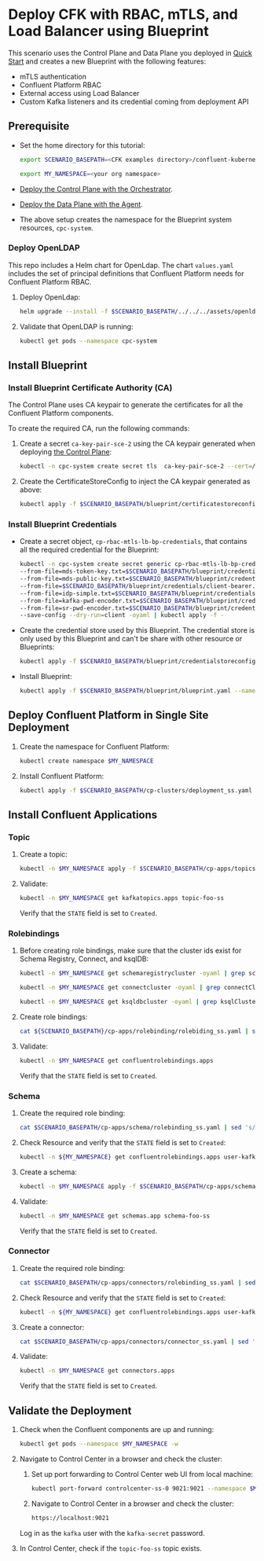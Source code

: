 # Deploy CFK with RBAC, mTLS, and Load Balancer using Blueprint

This scenario uses the Control Plane and Data Plane you deployed in [Quick Start](../quickstart-deploy/single-site-deployment.rst) and creates a new Blueprint with the following features:

- mTLS authentication
- Confluent Platform RBAC 
- External access using Load Balancer
- Custom Kafka listeners and its credential coming from deployment API

## Prerequisite
- Set the home directory for this tutorial:

  ```bash
  export SCENARIO_BASEPATH=<CFK examples directory>/confluent-kubernetes-examples/blueprints-early-access/scenario/cp-rbac-mtls-lb
  ```

  ```bash
  export MY_NAMESPACE=<your org namespace>
  ``` 

- [Deploy the Control Plane with the Orchestrator](../quickstart-deploy/single-site-deployment.rst#deploy-control-plane).

- [Deploy the Data Plane with the Agent](../quickstart-deploy/single-site-deployment.rst#deploy-local-data-plane).

- The above setup creates the namespace for the Blueprint system resources, `cpc-system`.

### Deploy OpenLDAP
This repo includes a Helm chart for OpenLdap. The chart `values.yaml` includes the set of principal definitions that Confluent Platform needs for Confluent Platform RBAC.

1. Deploy OpenLdap:

   ```bash
   helm upgrade --install -f $SCENARIO_BASEPATH/../../../assets/openldap/ldaps-rbac.yaml test-ldap    $SCENARIO_BASEPATH/../../../assets/openldap --namespace cpc-system
   ```

1. Validate that OpenLDAP is running:

   ```bash
   kubectl get pods --namespace cpc-system
   ```

## Install Blueprint

### Install Blueprint Certificate Authority (CA)

The Control Plane uses CA keypair to generate the certificates for all the Confluent Platform
components. 

To create the required CA, run the following commands:

1. Create a secret `ca-key-pair-sce-2` using the CA keypair generated when deploying [the Control Plane](../quickstart-deploy/single-site-deployment.rst#deploy-control-plane):

   ```bash
   kubectl -n cpc-system create secret tls  ca-key-pair-sce-2 --cert=/tmp/cpc-ca.pem --key=/tmp/cpc-ca-key.pem
   ```

2. Create the CertificateStoreConfig to inject the CA keypair generated as above:

   ```bash
   kubectl apply -f $SCENARIO_BASEPATH/blueprint/certificatestoreconfig.yaml --namespace cpc-system
   ```

### Install Blueprint Credentials

- Create a secret object, `cp-rbac-mtls-lb-bp-credentials`, that contains all the required credential for the Blueprint:

  ```bash
  kubectl -n cpc-system create secret generic cp-rbac-mtls-lb-bp-credentials \
  --from-file=mds-token-key.txt=$SCENARIO_BASEPATH/blueprint/credentials/mds-token-key.txt \
  --from-file=mds-public-key.txt=$SCENARIO_BASEPATH/blueprint/credentials/mds-public-key.txt \
  --from-file=$SCENARIO_BASEPATH/blueprint/credentials/client-bearer.txt \
  --from-file=idp-simple.txt=$SCENARIO_BASEPATH/blueprint/credentials/idp-simple.txt  \
  --from-file=kafka-pwd-encoder.txt=$SCENARIO_BASEPATH/blueprint/credentials/kafka-pwd-encoder.txt  \
  --from-file=sr-pwd-encoder.txt=$SCENARIO_BASEPATH/blueprint/credentials/sr-pwd-encoder.txt  \
  --save-config --dry-run=client -oyaml | kubectl apply -f -
  ```

- Create the credential store used by this Blueprint. The credential store is only used by this Blueprint and can't be share with other resource or Blueprints:

  ```bash
  kubectl apply -f $SCENARIO_BASEPATH/blueprint/credentialstoreconfig.yaml --namespace cpc-system
  ```

- Install Blueprint:

  ```bash
  kubectl apply -f $SCENARIO_BASEPATH/blueprint/blueprint.yaml --namespace cpc-system
  ```
## Deploy Confluent Platform in Single Site Deployment

1. Create the namespace for Confluent Platform:

   ```bash 
   kubectl create namespace $MY_NAMESPACE
   ```
2. Install Confluent Platform:

   ```bash
   kubectl apply -f $SCENARIO_BASEPATH/cp-clusters/deployment_ss.yaml -n $MY_NAMESPACE
   ```

## Install Confluent Applications

### Topic
 
1. Create a topic:

   ```bash 
   kubectl -n $MY_NAMESPACE apply -f $SCENARIO_BASEPATH/cp-apps/topics/topic_ss.yaml
   ```
  
1. Validate:

   ```bash 
   kubectl -n $MY_NAMESPACE get kafkatopics.apps topic-foo-ss
   ```
   Verify that the `STATE` field is set to `Created`.

### Rolebindings

1. Before creating role bindings, make sure that the cluster ids exist for Schema Registry, Connect, and ksqlDB:

   ```bash 
   kubectl -n $MY_NAMESPACE get schemaregistrycluster -oyaml | grep schemaRegistryClusterId
   ```
   
   ```bash 
   kubectl -n $MY_NAMESPACE get connectcluster -oyaml | grep connectClusterId
   ``` 
   
   ```bash 
   kubectl -n $MY_NAMESPACE get ksqldbcluster -oyaml | grep ksqlClusterId
   ``` 
1. Create role bindings: 

   ```bash 
   cat ${SCENARIO_BASEPATH}/cp-apps/rolebinding/rolebiding_ss.yaml | sed 's/__NAMESPACE__/'"${MY_NAMESPACE}"'/g' | kubectl apply -f -
   ```
 
1. Validate:
 
   ```bash
   kubectl -n $MY_NAMESPACE get confluentrolebindings.apps
   ```

   Verify that the `STATE` field is set to `Created`.

### Schema

1. Create the required role binding:

   ```bash
   cat $SCENARIO_BASEPATH/cp-apps/schema/rolebinding_ss.yaml | sed 's/__NAMESPACE__/'"$MY_NAMESPACE"'/g' | kubectl apply -f -
   ```
  
1. Check Resource and verify that the `STATE` field is set to `Created`:

   ```bash
   kubectl -n ${MY_NAMESPACE} get confluentrolebindings.apps user-kafka-rb-sr-ss
   ``` 
   
1. Create a schema: 

   ```bash
   kubectl -n $MY_NAMESPACE apply -f $SCENARIO_BASEPATH/cp-apps/schema/schema_ss.yaml
   ``` 
  
1. Validate:

   ```bash
   kubectl -n $MY_NAMESPACE get schemas.app schema-foo-ss
   ``` 
   
   Verify that the `STATE` field is set to `Created`.

### Connector

1. Create the required role binding:

   ```bash
   cat $SCENARIO_BASEPATH/cp-apps/connectors/rolebinding_ss.yaml | sed 's/__NAMESPACE__/'"$MY_NAMESPACE"'/g' | kubectl apply -n ${MY_NAMESPACE} -f -      
   ```
   
1. Check Resource and verify that the `STATE` field is set to `Created`:

   ```bash 
   kubectl -n ${MY_NAMESPACE} get confluentrolebindings.apps user-kafka-rb-connect-ss
   ``` 
   
1. Create a connector:

   ```bash 
   cat $SCENARIO_BASEPATH/cp-apps/connectors/connector_ss.yaml | sed 's/__NAMESPACE__/'"${MY_NAMESPACE}"'/g' | kubectl apply -n  ${MY_NAMESPACE} -f -
   ```
  
1. Validate:
  
   ```bash 
   kubectl -n $MY_NAMESPACE get connectors.apps
   ```
  
   Verify that the `STATE` field is set to `Created`.

## Validate the Deployment

1. Check when the Confluent components are up and running:
   
   ```bash 
   kubectl get pods --namespace $MY_NAMESPACE -w
   ```

1. Navigate to Control Center in a browser and check the cluster:

   1. Set up port forwarding to Control Center web UI from local machine:

      ```bash
      kubectl port-forward controlcenter-ss-0 9021:9021 --namespace $MY_NAMESPACE
      ```

   1. Navigate to Control Center in a browser and check the cluster:

      ```bash
      https://localhost:9021
      ```   

   Log in as the `kafka` user with the `kafka-secret` password.

1. In Control Center, check if the `topic-foo-ss` topic exists.
